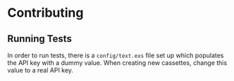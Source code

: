 # Contributing

## Running Tests
In order to run tests, there is a `config/text.exs` file set up which populates the API key with a dummy value. When creating new cassettes, change this value to a real API key.